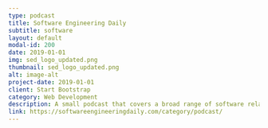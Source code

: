 ```yaml
---
type: podcast
title: Software Engineering Daily
subtitle: software
layout: default
modal-id: 200
date: 2019-01-01
img: sed_logo_updated.png
thumbnail: sed_logo_updated.png
alt: image-alt
project-date: 2019-01-01
client: Start Bootstrap
category: Web Development
description: A small podcast that covers a broad range of software related subjects.
link: https://softwareengineeringdaily.com/category/podcast/
---
```

